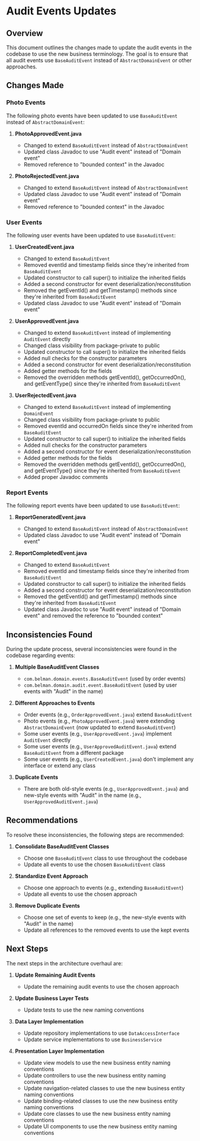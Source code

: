 # Audit Events Updates

## Overview

This document outlines the changes made to update the audit events in the codebase to use the new business terminology. The goal is to ensure that all audit events use `BaseAuditEvent` instead of `AbstractDomainEvent` or other approaches.

## Changes Made

### Photo Events

The following photo events have been updated to use `BaseAuditEvent` instead of `AbstractDomainEvent`:

1. **PhotoApprovedEvent.java**
   - Changed to extend `BaseAuditEvent` instead of `AbstractDomainEvent`
   - Updated class Javadoc to use "Audit event" instead of "Domain event"
   - Removed reference to "bounded context" in the Javadoc

2. **PhotoRejectedEvent.java**
   - Changed to extend `BaseAuditEvent` instead of `AbstractDomainEvent`
   - Updated class Javadoc to use "Audit event" instead of "Domain event"
   - Removed reference to "bounded context" in the Javadoc

### User Events

The following user events have been updated to use `BaseAuditEvent`:

1. **UserCreatedEvent.java**
   - Changed to extend `BaseAuditEvent`
   - Removed eventId and timestamp fields since they're inherited from `BaseAuditEvent`
   - Updated constructor to call super() to initialize the inherited fields
   - Added a second constructor for event deserialization/reconstitution
   - Removed the getEventId() and getTimestamp() methods since they're inherited from `BaseAuditEvent`
   - Updated class Javadoc to use "Audit event" instead of "Domain event"

2. **UserApprovedEvent.java**
   - Changed to extend `BaseAuditEvent` instead of implementing `AuditEvent` directly
   - Changed class visibility from package-private to public
   - Updated constructor to call super() to initialize the inherited fields
   - Added null checks for the constructor parameters
   - Added a second constructor for event deserialization/reconstitution
   - Added getter methods for the fields
   - Removed the overridden methods getEventId(), getOccurredOn(), and getEventType() since they're inherited from `BaseAuditEvent`

3. **UserRejectedEvent.java**
   - Changed to extend `BaseAuditEvent` instead of implementing `DomainEvent`
   - Changed class visibility from package-private to public
   - Removed eventId and occurredOn fields since they're inherited from `BaseAuditEvent`
   - Updated constructor to call super() to initialize the inherited fields
   - Added null checks for the constructor parameters
   - Added a second constructor for event deserialization/reconstitution
   - Added getter methods for the fields
   - Removed the overridden methods getEventId(), getOccurredOn(), and getEventType() since they're inherited from `BaseAuditEvent`
   - Added proper Javadoc comments

### Report Events

The following report events have been updated to use `BaseAuditEvent`:

1. **ReportGeneratedEvent.java**
   - Changed to extend `BaseAuditEvent` instead of `AbstractDomainEvent`
   - Updated class Javadoc to use "Audit event" instead of "Domain event"

2. **ReportCompletedEvent.java**
   - Changed to extend `BaseAuditEvent`
   - Removed eventId and timestamp fields since they're inherited from `BaseAuditEvent`
   - Updated constructor to call super() to initialize the inherited fields
   - Added a second constructor for event deserialization/reconstitution
   - Removed the getEventId() and getTimestamp() methods since they're inherited from `BaseAuditEvent`
   - Updated class Javadoc to use "Audit event" instead of "Domain event" and removed the reference to "bounded context"

## Inconsistencies Found

During the update process, several inconsistencies were found in the codebase regarding events:

1. **Multiple BaseAuditEvent Classes**
   - `com.belman.domain.events.BaseAuditEvent` (used by order events)
   - `com.belman.domain.audit.event.BaseAuditEvent` (used by user events with "Audit" in the name)

2. **Different Approaches to Events**
   - Order events (e.g., `OrderApprovedEvent.java`) extend `BaseAuditEvent`
   - Photo events (e.g., `PhotoApprovedEvent.java`) were extending `AbstractDomainEvent` (now updated to extend `BaseAuditEvent`)
   - Some user events (e.g., `UserApprovedEvent.java`) implement `AuditEvent` directly
   - Some user events (e.g., `UserApprovedAuditEvent.java`) extend `BaseAuditEvent` from a different package
   - Some user events (e.g., `UserCreatedEvent.java`) don't implement any interface or extend any class

3. **Duplicate Events**
   - There are both old-style events (e.g., `UserApprovedEvent.java`) and new-style events with "Audit" in the name (e.g., `UserApprovedAuditEvent.java`)

## Recommendations

To resolve these inconsistencies, the following steps are recommended:

1. **Consolidate BaseAuditEvent Classes**
   - Choose one `BaseAuditEvent` class to use throughout the codebase
   - Update all events to use the chosen `BaseAuditEvent` class

2. **Standardize Event Approach**
   - Choose one approach to events (e.g., extending `BaseAuditEvent`)
   - Update all events to use the chosen approach

3. **Remove Duplicate Events**
   - Choose one set of events to keep (e.g., the new-style events with "Audit" in the name)
   - Update all references to the removed events to use the kept events

## Next Steps

The next steps in the architecture overhaul are:

1. **Update Remaining Audit Events**
   - Update the remaining audit events to use the chosen approach

2. **Update Business Layer Tests**
   - Update tests to use the new naming conventions

3. **Data Layer Implementation**
   - Update repository implementations to use `DataAccessInterface`
   - Update service implementations to use `BusinessService`

4. **Presentation Layer Implementation**
   - Update view models to use the new business entity naming conventions
   - Update controllers to use the new business entity naming conventions
   - Update navigation-related classes to use the new business entity naming conventions
   - Update binding-related classes to use the new business entity naming conventions
   - Update core classes to use the new business entity naming conventions
   - Update UI components to use the new business entity naming conventions

